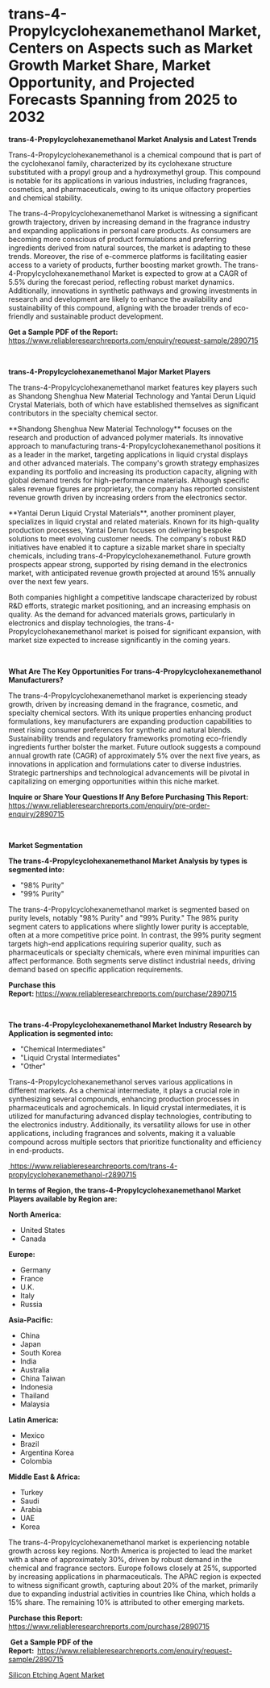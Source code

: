 <p><h1>trans-4-Propylcyclohexanemethanol Market, Centers on Aspects such as Market Growth Market Share, Market Opportunity, and Projected Forecasts Spanning from 2025 to 2032</h1></p><p><strong>trans-4-Propylcyclohexanemethanol Market Analysis and Latest Trends</strong></p>
<p><p>Trans-4-Propylcyclohexanemethanol is a chemical compound that is part of the cyclohexanol family, characterized by its cyclohexane structure substituted with a propyl group and a hydroxymethyl group. This compound is notable for its applications in various industries, including fragrances, cosmetics, and pharmaceuticals, owing to its unique olfactory properties and chemical stability.</p><p>The trans-4-Propylcyclohexanemethanol Market is witnessing a significant growth trajectory, driven by increasing demand in the fragrance industry and expanding applications in personal care products. As consumers are becoming more conscious of product formulations and preferring ingredients derived from natural sources, the market is adapting to these trends. Moreover, the rise of e-commerce platforms is facilitating easier access to a variety of products, further boosting market growth. The trans-4-Propylcyclohexanemethanol Market is expected to grow at a CAGR of 5.5% during the forecast period, reflecting robust market dynamics. Additionally, innovations in synthetic pathways and growing investments in research and development are likely to enhance the availability and sustainability of this compound, aligning with the broader trends of eco-friendly and sustainable product development.</p></p>
<p><strong>Get a Sample PDF of the Report:&nbsp;</strong> <a href="https://www.reliableresearchreports.com/enquiry/request-sample/2890715?utm_campaign=3454&utm_medium=2&utm_source=Github&utm_content=ia&utm_term=14032025&utm_id=trans-4-propylcyclohexanemethanol">https://www.reliableresearchreports.com/enquiry/request-sample/2890715</a></p>
<p>&nbsp;</p>
<p><strong>trans-4-Propylcyclohexanemethanol Major Market Players</strong></p>
<p><p>The trans-4-Propylcyclohexanemethanol market features key players such as Shandong Shenghua New Material Technology and Yantai Derun Liquid Crystal Materials, both of which have established themselves as significant contributors in the specialty chemical sector.</p><p>**Shandong Shenghua New Material Technology** focuses on the research and production of advanced polymer materials. Its innovative approach to manufacturing trans-4-Propylcyclohexanemethanol positions it as a leader in the market, targeting applications in liquid crystal displays and other advanced materials. The company's growth strategy emphasizes expanding its portfolio and increasing its production capacity, aligning with global demand trends for high-performance materials. Although specific sales revenue figures are proprietary, the company has reported consistent revenue growth driven by increasing orders from the electronics sector.</p><p>**Yantai Derun Liquid Crystal Materials**, another prominent player, specializes in liquid crystal and related materials. Known for its high-quality production processes, Yantai Derun focuses on delivering bespoke solutions to meet evolving customer needs. The company's robust R&D initiatives have enabled it to capture a sizable market share in specialty chemicals, including trans-4-Propylcyclohexanemethanol. Future growth prospects appear strong, supported by rising demand in the electronics market, with anticipated revenue growth projected at around 15% annually over the next few years.</p><p>Both companies highlight a competitive landscape characterized by robust R&D efforts, strategic market positioning, and an increasing emphasis on quality. As the demand for advanced materials grows, particularly in electronics and display technologies, the trans-4-Propylcyclohexanemethanol market is poised for significant expansion, with market size expected to increase significantly in the coming years.</p></p>
<p>&nbsp;</p>
<p><strong>What Are The Key Opportunities For trans-4-Propylcyclohexanemethanol Manufacturers?</strong></p>
<p><p>The trans-4-Propylcyclohexanemethanol market is experiencing steady growth, driven by increasing demand in the fragrance, cosmetic, and specialty chemical sectors. With its unique properties enhancing product formulations, key manufacturers are expanding production capabilities to meet rising consumer preferences for synthetic and natural blends. Sustainability trends and regulatory frameworks promoting eco-friendly ingredients further bolster the market. Future outlook suggests a compound annual growth rate (CAGR) of approximately 5% over the next five years, as innovations in application and formulations cater to diverse industries. Strategic partnerships and technological advancements will be pivotal in capitalizing on emerging opportunities within this niche market.</p></p>
<p><strong>Inquire or Share Your Questions If Any Before Purchasing This Report:</strong> <a href="https://www.reliableresearchreports.com/enquiry/pre-order-enquiry/2890715?utm_campaign=3454&utm_medium=2&utm_source=Github&utm_content=ia&utm_term=14032025&utm_id=trans-4-propylcyclohexanemethanol">https://www.reliableresearchreports.com/enquiry/pre-order-enquiry/2890715</a></p>
<p>&nbsp;</p>
<p><strong>Market Segmentation</strong></p>
<p><strong>The trans-4-Propylcyclohexanemethanol Market Analysis by types is segmented into:</strong></p>
<p><ul><li>"98% Purity"</li><li>"99% Purity"</li></ul></p>
<p><p>The trans-4-Propylcyclohexanemethanol market is segmented based on purity levels, notably "98% Purity" and "99% Purity." The 98% purity segment caters to applications where slightly lower purity is acceptable, often at a more competitive price point. In contrast, the 99% purity segment targets high-end applications requiring superior quality, such as pharmaceuticals or specialty chemicals, where even minimal impurities can affect performance. Both segments serve distinct industrial needs, driving demand based on specific application requirements.</p></p>
<p><strong>Purchase this Report:&nbsp;</strong><a href="https://www.reliableresearchreports.com/purchase/2890715?utm_campaign=3454&utm_medium=2&utm_source=Github&utm_content=ia&utm_term=14032025&utm_id=trans-4-propylcyclohexanemethanol">https://www.reliableresearchreports.com/purchase/2890715</a></p>
<p>&nbsp;</p>
<p><strong>The trans-4-Propylcyclohexanemethanol Market Industry Research by Application is segmented into:</strong></p>
<p><ul><li>"Chemical Intermediates"</li><li>"Liquid Crystal Intermediates"</li><li>"Other"</li></ul></p>
<p><p>Trans-4-Propylcyclohexanemethanol serves various applications in different markets. As a chemical intermediate, it plays a crucial role in synthesizing several compounds, enhancing production processes in pharmaceuticals and agrochemicals. In liquid crystal intermediates, it is utilized for manufacturing advanced display technologies, contributing to the electronics industry. Additionally, its versatility allows for use in other applications, including fragrances and solvents, making it a valuable compound across multiple sectors that prioritize functionality and efficiency in end-products.</p></p>
<p><a href="https://www.reliableresearchreports.com/trans-4-propylcyclohexanemethanol-r2890715?utm_campaign=3454&utm_medium=2&utm_source=Github&utm_content=ia&utm_term=14032025&utm_id=trans-4-propylcyclohexanemethanol">&nbsp;https://www.reliableresearchreports.com/trans-4-propylcyclohexanemethanol-r2890715</a></p>
<p><strong>In terms of Region, the trans-4-Propylcyclohexanemethanol Market Players available by Region are:</strong></p>
<p>
    <p> <strong> North America: </strong>
        <ul>
            <li>United States</li>
            <li>Canada</li>
        </ul>
        </p> 
    <p> <strong> Europe: </strong>
        <ul>
            <li>Germany</li>
            <li>France</li>
            <li>U.K.</li>
            <li>Italy</li>
            <li>Russia</li>
        </ul>
        </p> 
    <p> <strong> Asia-Pacific: </strong>
        <ul>
            <li>China</li>
            <li>Japan</li>
            <li>South Korea</li>
            <li>India</li>
            <li>Australia</li>
            <li>China Taiwan</li>
            <li>Indonesia</li>
            <li>Thailand</li>
            <li>Malaysia</li>
        </ul>
        </p> 
    <p> <strong> Latin America: </strong>
        <ul>
            <li>Mexico</li>
            <li>Brazil</li>
            <li>Argentina Korea</li>
            <li>Colombia</li>
        </ul>
        </p> 
    <p> <strong> Middle East & Africa: </strong>
        <ul>
            <li>Turkey</li>
            <li>Saudi</li>
            <li>Arabia</li>
            <li>UAE</li>
            <li>Korea</li>
        </ul>
    </p>
    </p>
<p><p>The trans-4-Propylcyclohexanemethanol market is experiencing notable growth across key regions. North America is projected to lead the market with a share of approximately 30%, driven by robust demand in the chemical and fragrance sectors. Europe follows closely at 25%, supported by increasing applications in pharmaceuticals. The APAC region is expected to witness significant growth, capturing about 20% of the market, primarily due to expanding industrial activities in countries like China, which holds a 15% share. The remaining 10% is attributed to other emerging markets.</p></p>
<p><strong>Purchase this Report: </strong><a href="https://www.reliableresearchreports.com/purchase/2890715?utm_campaign=3454&utm_medium=2&utm_source=Github&utm_content=ia&utm_term=14032025&utm_id=trans-4-propylcyclohexanemethanol">https://www.reliableresearchreports.com/purchase/2890715</a></p>
<p>&nbsp;<strong>Get a Sample PDF of the Report:&nbsp;&nbsp;</strong><a href="https://www.reliableresearchreports.com/enquiry/request-sample/2890715?utm_campaign=3454&utm_medium=2&utm_source=Github&utm_content=ia&utm_term=14032025&utm_id=trans-4-propylcyclohexanemethanol">https://www.reliableresearchreports.com/enquiry/request-sample/2890715</a></p>
<p><strong></strong></p>
<p><p><a href="https://github.com/darenph8er/Market-Research-Report-List-1/blob/main/silicon-etching-agent-market.md?utm_campaign=3454&utm_medium=2&utm_source=Github&utm_content=ia&utm_term=14032025&utm_id=trans-4-propylcyclohexanemethanol">Silicon Etching Agent Market</a></p></p>